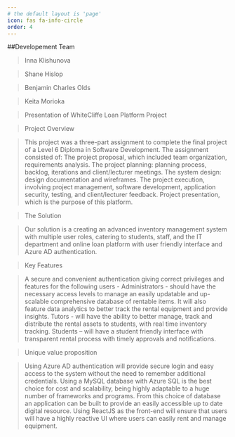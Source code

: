 ```yaml
---
# the default layout is 'page'
icon: fas fa-info-circle
order: 4
---
```

##Developement Team
>Inna Klishunova

>Shane Hislop

>Benjamin Charles Olds

>Keita Morioka


>Presentation of WhiteCliffe Loan Platform Project

>Project Overview

>This project was a three-part assignment to complete the final project of a Level 6 Diploma in Software Development. The assignment consisted of:
The project proposal, which included team organization, requirements analysis. The project planning: planning process, backlog, iterations and client/lecturer meetings. The system design: design documentation and wireframes.
The project execution, involving project management, software development, application security, testing, and client/lecturer feedback.
Project presentation, which is the purpose of this platform.

>The Solution

>Our solution is a creating an advanced inventory management system with multiple user roles, catering to students, staff, and the IT department and online loan platform with user friendly interface and Azure AD authentication.

>Key Features 

>A secure and convenient authentication giving correct privileges and features for the following users -
Administrators - should have the necessary access levels to manage an easily updatable and up-scalable comprehensive database of rentable items.  It will also feature data analytics to better track the rental equipment and provide insights.
Tutors - will have the ability to better manage, track and distribute the rental assets to students, with real time inventory tracking.
Students – will have a student friendly interface with transparent rental process with timely approvals and notifications.

>Unique value proposition

>Using Azure AD authentication will provide secure login and easy access to the system without the need to remember additional credentials.
Using a MySQL database with Azure SQL is the best choice for cost and scalability, being highly adaptable to a huge number of frameworks and programs.  From this choice of database an application can be built to provide an easily accessible up to date digital resource.
Using ReactJS as the front-end will ensure that users will have a highly reactive UI where users can easily rent and manage equipment.


